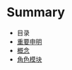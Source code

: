 # Summary

* 目录
* [重要申明](announcement.md)
* [概念](chapters/gai_nian.md)
* [角色模块](chapters/player.md)


